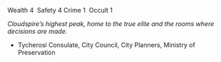 ---
---

Wealth 4  Safety 4 Crime 1  Occult 1

*Cloudspire’s highest peak, home to the true elite and the rooms where decisions are made.*
- Tycherosi Consulate, City Council, City Planners, Ministry of Preservation